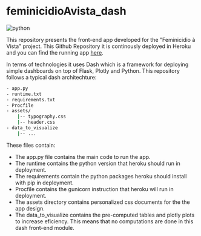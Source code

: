 # feminicidioAvista_dash
![python](https://imgur.com/a/YcV1Kfh)

This repository presents the front-end app developed for the "Feminicidio à Vista" project.
This Github Repository it is continously deployed in Heroku and you can find the running app [here]( https://feminicidioavista.herokuapp.com/).

In terms of technologies it uses Dash which is a framework for deploying simple dashboards on top of Flask, Plotly and Python. This repository follows a typical dash architechture:


```bash
- app.py
- runtime.txt
- requirements.txt
- Procfile
- assets/
    |-- typography.css
    |-- header.css
- data_to_visualize
    |-- ... 
```
 
 These files contain:
 - The app.py file contains the main code to run the app.
 - The runtime contains the python version that heroku should run in deployment.
 - The requirements contain the python packages heroku should install with pip in deployment.
 - Procfile contains the gunicorn instruction that heroku will run in deployment.
 - The assets directory contains personalized css documents for the the app design.
 - The data_to_visualize contains the pre-computed tables and plotly plots to increase eficiency. This means that no computations are done in this dash front-end module.
